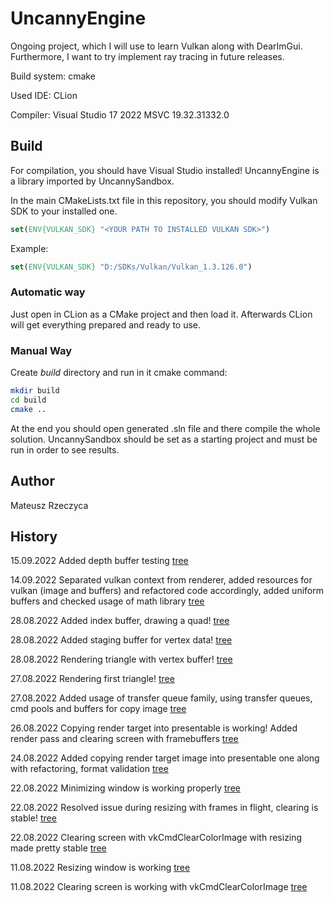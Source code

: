 
# UncannyEngine

Ongoing project, which I will use to learn Vulkan along with DearImGui.
Furthermore, I want to try implement ray tracing in future releases.

Build system: cmake

Used IDE: CLion

Compiler: Visual Studio 17 2022 MSVC 19.32.31332.0

## Build

For compilation, you should have Visual Studio installed! UncannyEngine is a library imported by UncannySandbox.

In the main CMakeLists.txt file in this repository, you should modify Vulkan SDK to your installed one.

```cmake
set(ENV{VULKAN_SDK} "<YOUR PATH TO INSTALLED VULKAN SDK>")
```

Example:

```cmake
set(ENV{VULKAN_SDK} "D:/SDKs/Vulkan/Vulkan_1.3.126.0")
```

### Automatic way

Just open in CLion as a CMake project and then load it. Afterwards CLion will get everything
prepared and ready to use.

### Manual Way

Create *build* directory and run in it cmake command:

```bash
mkdir build
cd build
cmake ..
```

At the end you should open generated .sln file and there compile the whole solution. UncannySandbox
should be set as a starting project and must be run in order to see results.

## Author

Mateusz Rzeczyca

## History

15.09.2022 Added depth buffer testing [tree](https://github.com/Mregussek/UncannyEngine/tree/15f421038d9e43888cf33ab389998af6be9983a0)

14.09.2022 Separated vulkan context from renderer, added resources for vulkan (image and buffers) and refactored code accordingly, added uniform buffers and checked usage of math library [tree](https://github.com/Mregussek/UncannyEngine/tree/94bc7b9b5bd0923bb5100e673b3846793862a1e2)

28.08.2022 Added index buffer, drawing a quad! [tree](https://github.com/Mregussek/UncannyEngine/tree/c6368d8cf7f02dd3ff31681c89484223453ec087)

28.08.2022 Added staging buffer for vertex data! [tree](https://github.com/Mregussek/UncannyEngine/tree/754b43268619131bc14fab726278598f2e3005a9)

28.08.2022 Rendering triangle with vertex buffer! [tree](https://github.com/Mregussek/UncannyEngine/tree/bf62523a37b0a4af7c6580fe2d45fb063d35fb23)

27.08.2022 Rendering first triangle! [tree](https://github.com/Mregussek/UncannyEngine/tree/25fbcd56292f56d41262c9bc9cd02a4450a88483)

27.08.2022 Added usage of transfer queue family, using transfer queues, cmd pools and buffers for copy image [tree](https://github.com/Mregussek/UncannyEngine/tree/eb39e1468d790c4c91a257300b7737f51db69f98)

26.08.2022 Copying render target into presentable is working! Added render pass and clearing screen with framebuffers [tree](https://github.com/Mregussek/UncannyEngine/tree/0147d1343fceb27527e046734fd5ee41fc94988e)

24.08.2022 Added copying render target image into presentable one along with refactoring, format validation [tree](https://github.com/Mregussek/UncannyEngine/tree/295f5cf22c8870677da0d7065e2d3e8d880a3e1c)

22.08.2022 Minimizing window is working properly [tree](https://github.com/Mregussek/UncannyEngine/tree/fa7adc5e0d8fc2c3b31545306a5fbec942b51606)

22.08.2022 Resolved issue during resizing with frames in flight, clearing is stable! [tree](https://github.com/Mregussek/UncannyEngine/tree/cfa00b9c0c286e6bf4edfb741e64ddce43e30cbd)

22.08.2022 Clearing screen with vkCmdClearColorImage with resizing made pretty stable [tree](https://github.com/Mregussek/UncannyEngine/tree/5fff1785a408d2839e26bc89e78152623433e80d)

11.08.2022 Resizing window is working [tree](https://github.com/Mregussek/UncannyEngine/tree/16ac43f74d5b142c6cd3aee21abf35130501a6fe)

11.08.2022 Clearing screen is working with vkCmdClearColorImage [tree](https://github.com/Mregussek/UncannyEngine/tree/3a75c1a14a187e0e75f51a2a607439b0a95d1a11)
